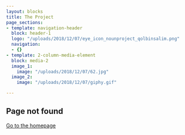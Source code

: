 ```yaml
---
layout: blocks
title: The Project
page_sections:
- template: navigation-header
  block: header-1
  logo: "/uploads/2018/12/07/eye_icon_nounproject_qolbinsalim.png"
  navigation:
  - {}
- template: 2-column-media-element
  block: media-2
  image_1:
    image: "/uploads/2018/12/07/62.jpg"
  image_2:
    image: "/uploads/2018/12/07/giphy.gif"

---
```

## Page not found

[Go to the homepage](/ "Back to homepage")